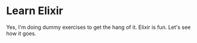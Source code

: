 # Learn Elixir

Yes, I'm doing dummy exercises to get the hang of it.
Elixir is fun. Let's see how it goes.
